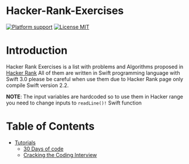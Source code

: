 # Hacker-Rank-Exercises

[![Platform support](https://img.shields.io/badge/platform-ios%20%7C%20osx%20%7C%20tvos%20%7C%20watchos-lightgrey.svg?style=flat-square)](https://github.com/gorozco58/Hacker-Rank-Exercises/blob/master/LICENSE.md) [![License MIT](https://img.shields.io/badge/license-MIT-blue.svg?style=flat-square)](https://github.com/gorozco58/Hacker-Rank-Exercises/blob/master/LICENSE.md)

# Introduction

Hacker Rank Exercises is a list with problems and Algorithms proposed in [Hacker Rank](https://www.hackerrank.com) All of them are written in Swift programming language with Swift 3.0 please be careful when use them due to Hacker Rank page only compile Swift version 2.2.

**NOTE**: The input variables are hardcoded so to use them in Hacker range you need to change inputs to `readLine()!` Swift function  

# Table of Contents

- [Tutorials](https://github.com/gorozco58/Hacker-Rank-Exercises/tree/master/Tutorials)
    - [30 Days of code](https://github.com/gorozco58/Hacker-Rank-Exercises/tree/master/Tutorials/30%20Days%20of%20code)
    - [Cracking the Coding Interview](https://github.com/gorozco58/Hacker-Rank-Exercises/tree/master/Tutorials/Cracking%20the%20Coding%20Interview)
